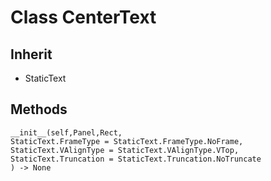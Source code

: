 # Class CenterText

## Inherit

* StaticText

## Methods
```
__init__(self,Panel,Rect,
StaticText.FrameType = StaticText.FrameType.NoFrame,
StaticText.VAlignType = StaticText.VAlignType.VTop, 
StaticText.Truncation = StaticText.Truncation.NoTruncate
) -> None
```
